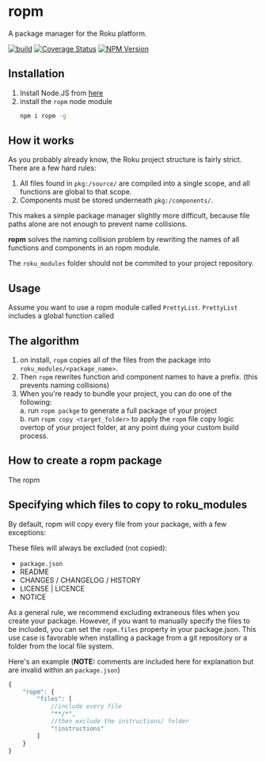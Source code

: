 # ropm
A package manager for the Roku platform.

[![build](https://img.shields.io/github/workflow/status/rokucommunity/ropm/build.svg?logo=github)](https://github.com/rokucommunity/ropm/actions?query=workflow%3Abuild)
[![Coverage Status](https://coveralls.io/repos/github/rokucommunity/ropm/badge.svg?branch=master)](https://coveralls.io/github/rokucommunity/ropm?branch=master)
[![NPM Version](https://badge.fury.io/js/ropm.svg?style=flat)](https://npmjs.org/package/ropm)

## Installation
1. Install Node.JS from [here](https://nodejs.org/en/download/)
2. install the `ropm` node module
    ```bash
    npm i ropm -g
    ```

## How it works
As you probably already know, the Roku project structure is fairly strict. There are a few hard rules:
1. All files found in `pkg:/source/` are compiled into a single scope, and all functions are global to that scope.
2. Components must be stored underneath `pkg:/components/`. 

This makes a simple package manager slightly more difficult, because file paths alone are not enough to prevent name collisions.

**ropm** solves the naming collision problem by rewriting the names of all functions and components in an ropm module.

The `roku_modules` folder should not be commited to your project repository. 

## Usage
Assume you want to use a ropm module called `PrettyList`. `PrettyList` includes a global function called 

## The algorithm
1. on install, `ropm` copies all of the files from the package into  `roku_modules/<package_name>`. 
2. Then `ropm` rewrites function and component names to have a prefix. (this prevents naming collisions)
3. When you're ready to bundle your project, you can do one of the following:  
    a. run `ropm packge` to generate a full package of your project  
    b. run `ropm copy <target_folder>` to apply the `ropm` file copy logic overtop of your project folder, at any point duing your custom build process.

## How to create a ropm package
The ropm 

## Specifying which files to copy to roku_modules
By default, ropm will copy every file from your package, with a few exceptions: 

These files will always be excluded (not copied):
 - `package.json`
 - README
 - CHANGES / CHANGELOG / HISTORY
 - LICENSE | LICENCE
 - NOTICE

As a general rule, we recommend excluding extraneous files when you create your package. However, if you want to manually specify the files to be included, you can set the `ropm.files` property in your package.json. This use case is favorable when installing a package from a git repository or a folder from the local file system.

Here's an example (**NOTE:** comments are included here for explanation but are invalid within an `package.json`)

```javascript
{
    "ropm": {
        "files": [
            //include every file
            "**/*",
            //then exclude the instructions/ folder
            "!instructions"
        ]
    }
}
```



